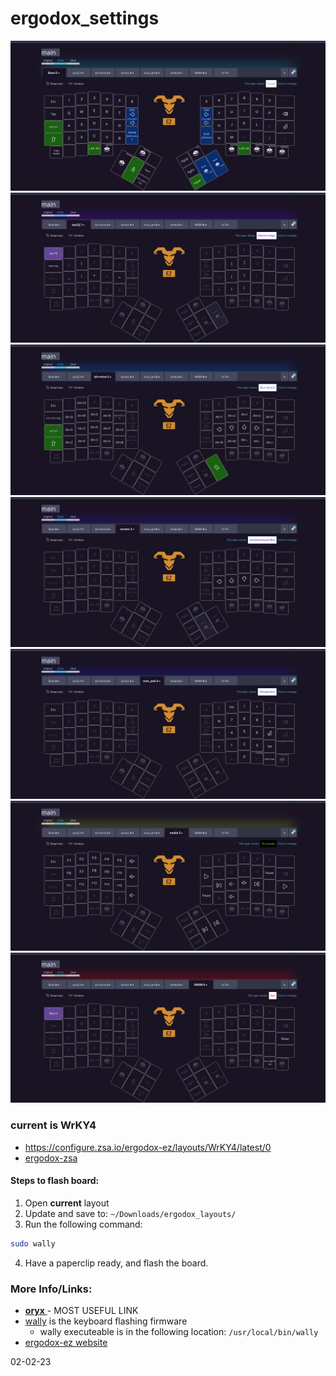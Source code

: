 # ergodox_settings


![layer\_1](./pics/layer_1.png)
![layer\_2](./pics/layer_2.png)
![layer\_3](./pics/layer_3.png)
![layer\_4](./pics/layer_4.png)
![layer\_5](./pics/layer_5.png)
![layer\_6](./pics/layer_6.png)
![layer\_7](./pics/layer_7.png)


### current is WrKY4

* https://configure.zsa.io/ergodox-ez/layouts/WrKY4/latest/0  
* [ergodox-zsa](https://configure.zsa.io/ergodox-ez/layouts/WrKY4/latest/0 )

#### Steps to flash board:
1. Open __current__ layout
2. Update and save to: `~/Downloads/ergodox_layouts/`
3. Run the following command:  
```bash
sudo wally
```
4. Have a paperclip ready, and flash the board.


### More Info/Links:
* [ __oryx__ ](https://configure.zsa.io/my_layouts ) - MOST USEFUL LINK
* [wally](https://ergodox-ez.com/pages/wally ) is the keyboard flashing firmware 
    * wally executeable is in the following location: `/usr/local/bin/wally`
* [ergodox-ez website](https://ergodox-ez.com/ )


02-02-23
